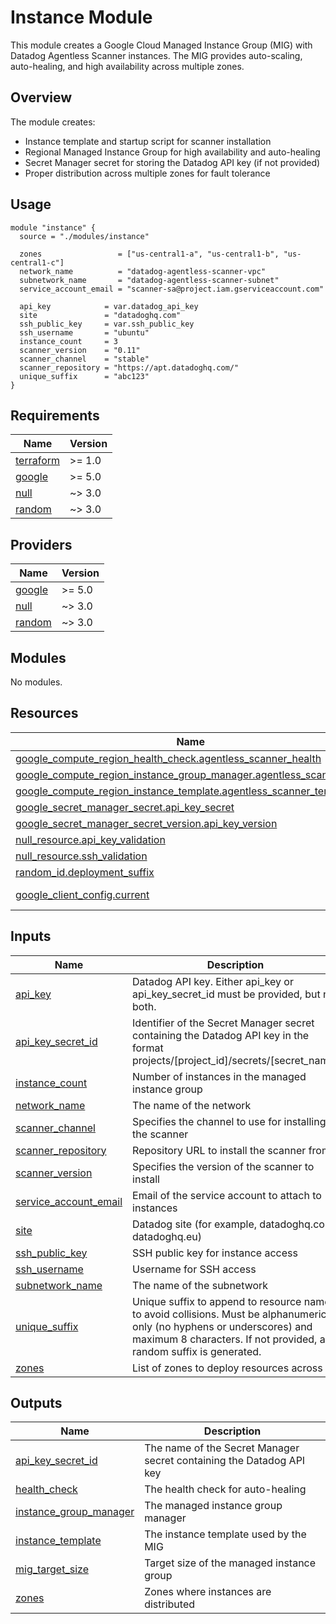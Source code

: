 # Instance Module

This module creates a Google Cloud Managed Instance Group (MIG) with Datadog Agentless Scanner instances. The MIG provides auto-scaling, auto-healing, and high availability across multiple zones.

## Overview

The module creates:
- Instance template and startup script for scanner installation
- Regional Managed Instance Group for high availability and auto-healing
- Secret Manager secret for storing the Datadog API key (if not provided)
- Proper distribution across multiple zones for fault tolerance

## Usage

```hcl
module "instance" {
  source = "./modules/instance"

  zones                 = ["us-central1-a", "us-central1-b", "us-central1-c"]
  network_name          = "datadog-agentless-scanner-vpc"
  subnetwork_name       = "datadog-agentless-scanner-subnet"
  service_account_email = "scanner-sa@project.iam.gserviceaccount.com"
  
  api_key            = var.datadog_api_key
  site               = "datadoghq.com"
  ssh_public_key     = var.ssh_public_key
  ssh_username       = "ubuntu"
  instance_count     = 3
  scanner_version    = "0.11"
  scanner_channel    = "stable"
  scanner_repository = "https://apt.datadoghq.com/"
  unique_suffix      = "abc123"
}
```

<!-- BEGIN_TF_DOCS -->
## Requirements

| Name | Version |
|------|---------|
| <a name="requirement_terraform"></a> [terraform](#requirement\_terraform) | >= 1.0 |
| <a name="requirement_google"></a> [google](#requirement\_google) | >= 5.0 |
| <a name="requirement_null"></a> [null](#requirement\_null) | ~> 3.0 |
| <a name="requirement_random"></a> [random](#requirement\_random) | ~> 3.0 |

## Providers

| Name | Version |
|------|---------|
| <a name="provider_google"></a> [google](#provider\_google) | >= 5.0 |
| <a name="provider_null"></a> [null](#provider\_null) | ~> 3.0 |
| <a name="provider_random"></a> [random](#provider\_random) | ~> 3.0 |

## Modules

No modules.

## Resources

| Name | Type |
|------|------|
| [google_compute_region_health_check.agentless_scanner_health](https://registry.terraform.io/providers/hashicorp/google/latest/docs/resources/compute_region_health_check) | resource |
| [google_compute_region_instance_group_manager.agentless_scanner_mig](https://registry.terraform.io/providers/hashicorp/google/latest/docs/resources/compute_region_instance_group_manager) | resource |
| [google_compute_region_instance_template.agentless_scanner_template](https://registry.terraform.io/providers/hashicorp/google/latest/docs/resources/compute_region_instance_template) | resource |
| [google_secret_manager_secret.api_key_secret](https://registry.terraform.io/providers/hashicorp/google/latest/docs/resources/secret_manager_secret) | resource |
| [google_secret_manager_secret_version.api_key_version](https://registry.terraform.io/providers/hashicorp/google/latest/docs/resources/secret_manager_secret_version) | resource |
| [null_resource.api_key_validation](https://registry.terraform.io/providers/hashicorp/null/latest/docs/resources/resource) | resource |
| [null_resource.ssh_validation](https://registry.terraform.io/providers/hashicorp/null/latest/docs/resources/resource) | resource |
| [random_id.deployment_suffix](https://registry.terraform.io/providers/hashicorp/random/latest/docs/resources/id) | resource |
| [google_client_config.current](https://registry.terraform.io/providers/hashicorp/google/latest/docs/data-sources/client_config) | data source |

## Inputs

| Name | Description | Type | Default | Required |
|------|-------------|------|---------|:--------:|
| <a name="input_api_key"></a> [api\_key](#input\_api\_key) | Datadog API key. Either api\_key or api\_key\_secret\_id must be provided, but not both. | `string` | `null` | no |
| <a name="input_api_key_secret_id"></a> [api\_key\_secret\_id](#input\_api\_key\_secret\_id) | Identifier of the Secret Manager secret containing the Datadog API key in the format projects/[project\_id]/secrets/[secret\_name] | `string` | `null` | no |
| <a name="input_instance_count"></a> [instance\_count](#input\_instance\_count) | Number of instances in the managed instance group | `number` | `1` | no |
| <a name="input_network_name"></a> [network\_name](#input\_network\_name) | The name of the network | `string` | n/a | yes |
| <a name="input_scanner_channel"></a> [scanner\_channel](#input\_scanner\_channel) | Specifies the channel to use for installing the scanner | `string` | n/a | yes |
| <a name="input_scanner_repository"></a> [scanner\_repository](#input\_scanner\_repository) | Repository URL to install the scanner from. | `string` | n/a | yes |
| <a name="input_scanner_version"></a> [scanner\_version](#input\_scanner\_version) | Specifies the version of the scanner to install | `string` | n/a | yes |
| <a name="input_service_account_email"></a> [service\_account\_email](#input\_service\_account\_email) | Email of the service account to attach to instances | `string` | n/a | yes |
| <a name="input_site"></a> [site](#input\_site) | Datadog site (for example, datadoghq.com, datadoghq.eu) | `string` | n/a | yes |
| <a name="input_ssh_public_key"></a> [ssh\_public\_key](#input\_ssh\_public\_key) | SSH public key for instance access | `string` | `null` | no |
| <a name="input_ssh_username"></a> [ssh\_username](#input\_ssh\_username) | Username for SSH access | `string` | `null` | no |
| <a name="input_subnetwork_name"></a> [subnetwork\_name](#input\_subnetwork\_name) | The name of the subnetwork | `string` | n/a | yes |
| <a name="input_unique_suffix"></a> [unique\_suffix](#input\_unique\_suffix) | Unique suffix to append to resource names to avoid collisions. Must be alphanumeric only (no hyphens or underscores) and maximum 8 characters. If not provided, a random suffix is generated. | `string` | `""` | no |
| <a name="input_zones"></a> [zones](#input\_zones) | List of zones to deploy resources across | `list(string)` | n/a | yes |

## Outputs

| Name | Description |
|------|-------------|
| <a name="output_api_key_secret_id"></a> [api\_key\_secret\_id](#output\_api\_key\_secret\_id) | The name of the Secret Manager secret containing the Datadog API key |
| <a name="output_health_check"></a> [health\_check](#output\_health\_check) | The health check for auto-healing |
| <a name="output_instance_group_manager"></a> [instance\_group\_manager](#output\_instance\_group\_manager) | The managed instance group manager |
| <a name="output_instance_template"></a> [instance\_template](#output\_instance\_template) | The instance template used by the MIG |
| <a name="output_mig_target_size"></a> [mig\_target\_size](#output\_mig\_target\_size) | Target size of the managed instance group |
| <a name="output_zones"></a> [zones](#output\_zones) | Zones where instances are distributed |
<!-- END_TF_DOCS -->